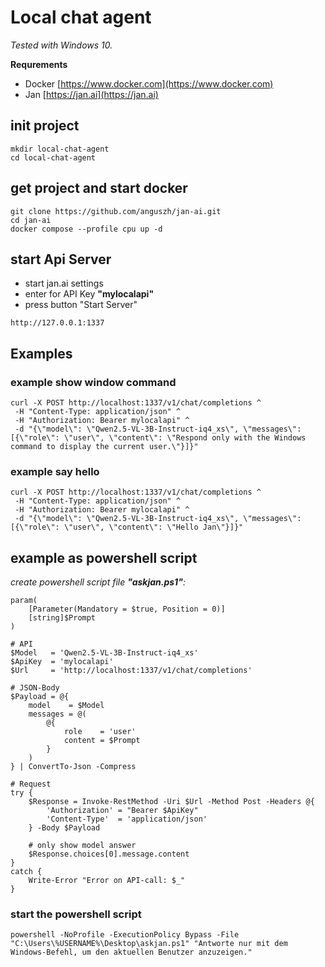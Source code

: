 # Local chat agent

_Tested with Windows 10._

**Requrements**

- Docker [https://www.docker.com](https://www.docker.com)
- Jan [https://jan.ai](https://jan.ai)

## init project

```
mkdir local-chat-agent
cd local-chat-agent
```

## get project and start docker

```
git clone https://github.com/anguszh/jan-ai.git
cd jan-ai
docker compose --profile cpu up -d
```

## start Api Server

- start jan.ai settings
- enter for API Key **"mylocalapi"**
- press button "Start Server"

```
http://127.0.0.1:1337
```

## Examples

### example show window command

```
curl -X POST http://localhost:1337/v1/chat/completions ^
 -H "Content-Type: application/json" ^
 -H "Authorization: Bearer mylocalapi" ^
 -d "{\"model\": \"Qwen2.5-VL-3B-Instruct-iq4_xs\", \"messages\": [{\"role\": \"user\", \"content\": \"Respond only with the Windows command to display the current user.\"}]}"
```

### example say hello

```
curl -X POST http://localhost:1337/v1/chat/completions ^
 -H "Content-Type: application/json" ^
 -H "Authorization: Bearer mylocalapi" ^
 -d "{\"model\": \"Qwen2.5-VL-3B-Instruct-iq4_xs\", \"messages\": [{\"role\": \"user\", \"content\": \"Hello Jan\"}]}"
```

## example as powershell script

_create powershell script file **"askjan.ps1"**:_

```
param(
    [Parameter(Mandatory = $true, Position = 0)]
    [string]$Prompt
)

# API
$Model   = 'Qwen2.5-VL-3B-Instruct-iq4_xs'
$ApiKey  = 'mylocalapi'
$Url     = 'http://localhost:1337/v1/chat/completions'

# JSON-Body
$Payload = @{
    model    = $Model
    messages = @(
        @{
            role    = 'user'
            content = $Prompt
        }
    )
} | ConvertTo-Json -Compress

# Request
try {
    $Response = Invoke-RestMethod -Uri $Url -Method Post -Headers @{
        'Authorization' = "Bearer $ApiKey"
        'Content-Type'  = 'application/json'
    } -Body $Payload

    # only show model answer
    $Response.choices[0].message.content
}
catch {
    Write-Error "Error on API-call: $_"
}

```

### start the powershell script

```
powershell -NoProfile -ExecutionPolicy Bypass -File "C:\Users\%USERNAME%\Desktop\askjan.ps1" "Antworte nur mit dem Windows-Befehl, um den aktuellen Benutzer anzuzeigen."
```
